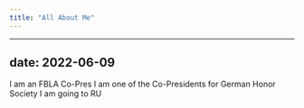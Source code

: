 ```yaml
---
title: "All About Me"
---
```


---
date: 2022-06-09
---

I am an FBLA Co-Pres
I am one of the Co-Presidents for German Honor Society 
I am going to RU


